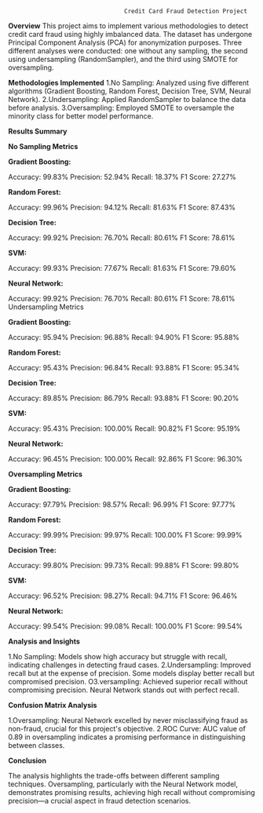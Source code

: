                                      Credit Card Fraud Detection Project
**Overview**
This project aims to implement various methodologies to detect credit card fraud using highly imbalanced data. The dataset has undergone Principal Component Analysis (PCA) for anonymization purposes. Three different analyses were conducted: one without any sampling, the second using undersampling (RandomSampler), and the third using SMOTE for oversampling.

**Methodologies Implemented**
1.No Sampling: Analyzed using five different algorithms (Gradient Boosting, Random Forest, Decision Tree, SVM, Neural Network).
2.Undersampling: Applied RandomSampler to balance the data before analysis.
3.Oversampling: Employed SMOTE to oversample the minority class for better model performance.

**Results Summary**

**No Sampling Metrics**

**Gradient Boosting:**

Accuracy: 99.83%
Precision: 52.94%
Recall: 18.37%
F1 Score: 27.27%

**Random Forest:**

Accuracy: 99.96%
Precision: 94.12%
Recall: 81.63%
F1 Score: 87.43%

**Decision Tree:**

Accuracy: 99.92%
Precision: 76.70%
Recall: 80.61%
F1 Score: 78.61%

**SVM:**

Accuracy: 99.93%
Precision: 77.67%
Recall: 81.63%
F1 Score: 79.60%

**Neural Network:**

Accuracy: 99.92%
Precision: 76.70%
Recall: 80.61%
F1 Score: 78.61%
Undersampling Metrics

**Gradient Boosting:**

Accuracy: 95.94%
Precision: 96.88%
Recall: 94.90%
F1 Score: 95.88%

**Random Forest:**

Accuracy: 95.43%
Precision: 96.84%
Recall: 93.88%
F1 Score: 95.34%

**Decision Tree:**

Accuracy: 89.85%
Precision: 86.79%
Recall: 93.88%
F1 Score: 90.20%

**SVM:**

Accuracy: 95.43%
Precision: 100.00%
Recall: 90.82%
F1 Score: 95.19%

**Neural Network:**

Accuracy: 96.45%
Precision: 100.00%
Recall: 92.86%
F1 Score: 96.30%

**Oversampling Metrics**

**Gradient Boosting:**

Accuracy: 97.79%
Precision: 98.57%
Recall: 96.99%
F1 Score: 97.77%

**Random Forest:**

Accuracy: 99.99%
Precision: 99.97%
Recall: 100.00%
F1 Score: 99.99%

**Decision Tree:**

Accuracy: 99.80%
Precision: 99.73%
Recall: 99.88%
F1 Score: 99.80%

**SVM:**

Accuracy: 96.52%
Precision: 98.27%
Recall: 94.71%
F1 Score: 96.46%

**Neural Network:**

Accuracy: 99.54%
Precision: 99.08%
Recall: 100.00%
F1 Score: 99.54%

**Analysis and Insights**

1.No Sampling: Models show high accuracy but struggle with recall, indicating challenges in detecting fraud cases.
2.Undersampling: Improved recall but at the expense of precision. Some models display better recall but compromised precision.
O3.versampling: Achieved superior recall without compromising precision. Neural Network stands out with perfect recall.

**Confusion Matrix Analysis**

1.Oversampling: Neural Network excelled by never misclassifying fraud as non-fraud, crucial for this project's objective.
2.ROC Curve: AUC value of 0.89 in oversampling indicates a promising performance in distinguishing between classes.

**Conclusion**

The analysis highlights the trade-offs between different sampling techniques. Oversampling, particularly with the Neural Network model, demonstrates promising results, achieving high recall without compromising precision—a crucial aspect in fraud detection scenarios.
